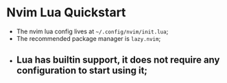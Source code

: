 # Nvim Lua Quickstart

- The nvim lua config lives at  `~/.config/nvim/init.lua`;
- The recommended package manager is `lazy.nvim`;
- Lua has builtin support, it does not require any configuration to start using it;
    - 
